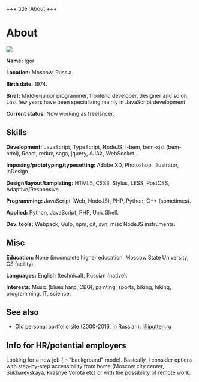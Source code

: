 +++
title: About
+++

About
=====

<div class="Facepalm">
  <img src="/images/facepalm/BrownCBG-sm.jpg" />
</div>

**Name:** Igor

**Location:** Moscow, Russia.

**Birth date:** 1974.

**Brief:** Middle-junior programmer, frontend developer, designer and&nbsp;so&nbsp;on.
Last few years have been specializing mainly in JavaScript development.

**Current status:** Now working as freelancer.

## Skills

**Development:** JavaScript, TypeScript, NodeJS, i-bem, bem-xjst (bem-html), React, redux, saga, jquery, AJAX, WebSocket.

**Imposing/prototyping/typesetting:** Adobe XD, Photoshop, Illustrator, InDesign.

**Design/layout/tamplating:** HTML5, CSS3, Stylus, LESS, PostCSS, Adaptive/Responsive.

**Programming:** JavaScript (Web, NodeJS), PHP, Python, C++ (sometimes).

**Applied:** Python, JavaScript, PHP, Unix Shell.

**Dev. tools:** Webpack, Gulp, npm, git, svn, misc NodeJS instruments.

## Misc

**Education:** None (incomplete higher education, Moscow State University, CS facility).

**Languages:** English (technical), Russian (native).

**Interests**: Music (blues harp, CBG), painting, sports, biking, hiking, programming, IT, science.

## See also

- Old personal portfolio site (2000-2016, in Russian): [lilliputten.ru](http://lilliputten.ru)

## Info for HR/potential employers

Looking for a new job (in "background" mode). Basically, I consider options
with step-by-step accessibility from home (Moscow city center, Sukharevskaya,
Krasnye Vorota etc) or with the possibility of remote work.

<!--
 @changed 2020.02.07, 13:03
-->
